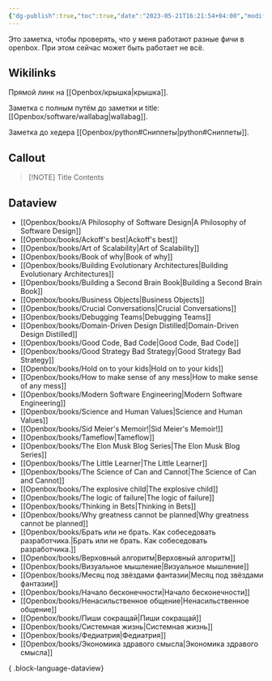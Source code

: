 ```yaml
---
{"dg-publish":true,"toc":true,"date":"2023-05-21T16:21:54+04:00","modified_at":"2023-05-22T15:06:29+04:00","dg-path":"/showcase.md","permalink":"//showcase/","dgPassFrontmatter":true}
---
```



Это заметка, чтобы проверять, что у меня работают разные фичи в openbox. При этом сейчас может быть работает не всё.

## Wikilinks

Прямой линк на [[Openbox/крышка\|крышка]].

Заметка с полным путём до заметки и title: [[Openbox/software/wallabag\|wallabag]].

Заметка до хедера [[Openbox/python#Сниппеты\|python#Сниппеты]].

## Callout


> [!NOTE] Title
> Contents


## Dataview

- [[Openbox/books/A Philosophy of Software Design\|A Philosophy of Software Design]]
- [[Openbox/books/Ackoff's best\|Ackoff's best]]
- [[Openbox/books/Art of Scalability\|Art of Scalability]]
- [[Openbox/books/Book of why\|Book of why]]
- [[Openbox/books/Building Evolutionary Architectures\|Building Evolutionary Architectures]]
- [[Openbox/books/Building a Second Brain Book\|Building a Second Brain Book]]
- [[Openbox/books/Business Objects\|Business Objects]]
- [[Openbox/books/Crucial Conversations\|Crucial Conversations]]
- [[Openbox/books/Debugging Teams\|Debugging Teams]]
- [[Openbox/books/Domain-Driven Design Distilled\|Domain-Driven Design Distilled]]
- [[Openbox/books/Good Code, Bad Code\|Good Code, Bad Code]]
- [[Openbox/books/Good Strategy Bad Strategy\|Good Strategy Bad Strategy]]
- [[Openbox/books/Hold on to your kids\|Hold on to your kids]]
- [[Openbox/books/How to make sense of any mess\|How to make sense of any mess]]
- [[Openbox/books/Modern Software Engineering\|Modern Software Engineering]]
- [[Openbox/books/Science and Human Values\|Science and Human Values]]
- [[Openbox/books/Sid Meier's Memoir!\|Sid Meier's Memoir!]]
- [[Openbox/books/Tameflow\|Tameflow]]
- [[Openbox/books/The Elon Musk Blog Series\|The Elon Musk Blog Series]]
- [[Openbox/books/The Little Learner\|The Little Learner]]
- [[Openbox/books/The Science of Can and Cannot\|The Science of Can and Cannot]]
- [[Openbox/books/The explosive child\|The explosive child]]
- [[Openbox/books/The logic of failure\|The logic of failure]]
- [[Openbox/books/Thinking in Bets\|Thinking in Bets]]
- [[Openbox/books/Why greatness cannot be planned\|Why greatness cannot be planned]]
- [[Openbox/books/Брать или не брать. Как собеседовать разработчика.\|Брать или не брать. Как собеседовать разработчика.]]
- [[Openbox/books/Верховный алгоритм\|Верховный алгоритм]]
- [[Openbox/books/Визуальное мышление\|Визуальное мышление]]
- [[Openbox/books/Месяц под звёздами фантазии\|Месяц под звёздами фантазии]]
- [[Openbox/books/Начало бесконечности\|Начало бесконечности]]
- [[Openbox/books/Ненасильственное общение\|Ненасильственное общение]]
- [[Openbox/books/Пиши сокращай\|Пиши сокращай]]
- [[Openbox/books/Системная жизнь\|Системная жизнь]]
- [[Openbox/books/Федиатрия\|Федиатрия]]
- [[Openbox/books/Экономика здравого смысла\|Экономика здравого смысла]]

{ .block-language-dataview}
